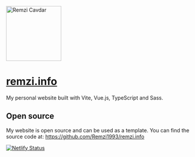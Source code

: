 <img src="https://github.com/Remzi1993/remzi.info/assets/980950/3c0f18eb-71c7-4a80-8c2c-3e6015339f16" alt="Remzi Cavdar" style="width: 150px;">

# [remzi.info](https://remzi.info)
My personal website built with Vite, Vue.js, TypeScript and Sass.

## Open source
My website is open source and can be used as a template. You can find the source code at: https://github.com/Remzi1993/remzi.info

[![Netlify Status](https://api.netlify.com/api/v1/badges/87c06cec-b452-4239-ba57-5cc0a1277c2b/deploy-status)](https://app.netlify.com/sites/remzi/deploys)
